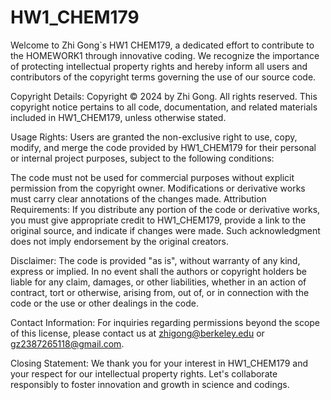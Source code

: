 # HW1_CHEM179
Welcome to Zhi Gong`s HW1 CHEM179, a dedicated effort to contribute to the HOMEWORK1 through innovative coding. We recognize the importance of protecting intellectual property rights and hereby inform all users and contributors of the copyright terms governing the use of our source code.

Copyright Details:
Copyright © 2024 by Zhi Gong. All rights reserved. This copyright notice pertains to all code, documentation, and related materials included in HW1_CHEM179, unless otherwise stated.

Usage Rights:
Users are granted the non-exclusive right to use, copy, modify, and merge the code provided by HW1_CHEM179 for their personal or internal project purposes, subject to the following conditions:

The code must not be used for commercial purposes without explicit permission from the copyright owner.
Modifications or derivative works must carry clear annotations of the changes made.
Attribution Requirements:
If you distribute any portion of the code or derivative works, you must give appropriate credit to HW1_CHEM179, provide a link to the original source, and indicate if changes were made. Such acknowledgment does not imply endorsement by the original creators.

Disclaimer:
The code is provided "as is", without warranty of any kind, express or implied. In no event shall the authors or copyright holders be liable for any claim, damages, or other liabilities, whether in an action of contract, tort or otherwise, arising from, out of, or in connection with the code or the use or other dealings in the code.

Contact Information:
For inquiries regarding permissions beyond the scope of this license, please contact us at zhigong@berkeley.edu or gz2387265118@gmail.com.

Closing Statement:
We thank you for your interest in HW1_CHEM179 and your respect for our intellectual property rights. Let's collaborate responsibly to foster innovation and growth in science and codings.


